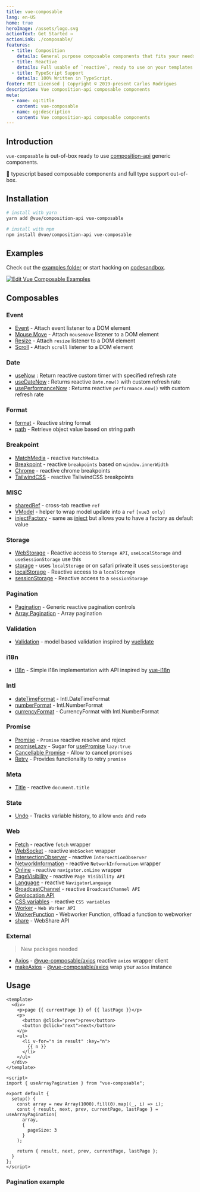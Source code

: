 ```yaml
---
title: vue-composable
lang: en-US
home: true
heroImage: /assets/logo.svg
actionText: Get Started →
actionLink: ./composable/
features:
  - title: Composition
    details: General purpose composable components that fits your needs.
  - title: Reactive
    details: Full usable of `reactive`, ready to use on your templates.
  - title: TypeScript Support
    details: 100% Written in TypeScript.
footer: MIT Licensed | Copyright © 2019-present Carlos Rodrigues
description: Vue composition-api composable components
meta:
  - name: og:title
    content: vue-composable
  - name: og:description
    content: Vue composition-api composable components
---
```


## Introduction

`vue-composable` is out-of-box ready to use [composition-api](https://github.com/vuejs/composition-api) generic components.

:100: typescript based composable components and full type support out-of-box.

## Installation

```bash
# install with yarn
yarn add @vue/composition-api vue-composable

# install with npm
npm install @vue/composition-api vue-composable
```

## Examples

Check out the [examples folder](examples) or start hacking on [codesandbox](https://codesandbox.io/s/vue-composable-examples-yuusf).

[![Edit Vue Composable Examples](https://codesandbox.io/static/img/play-codesandbox.svg)](https://codesandbox.io/s/vue-template-yuusf?fontsize=14)

## Composables

### Event

- [Event](https://pikax.me/vue-composable/composable/event/event) - Attach event listener to a DOM element
- [Mouse Move](https://pikax.me/vue-composable/composable/event/onMouseMove) - Attach `mousemove` listener to a DOM element
- [Resize](https://pikax.me/vue-composable/composable/event/onResize) - Attach `resize` listener to a DOM element
- [Scroll](https://pikax.me/vue-composable/composable/event/onScroll) - Attach `scroll` listener to a DOM element

### Date

- [useNow](https://pikax.me/vue-composable/composable/date/now) : Return reactive custom timer with specified refresh rate
- [useDateNow](https://pikax.me/vue-composable/composable/date/dateNow) : Returns reactive `Date.now()` with custom refresh rate
- [usePerformanceNow](https://pikax.me/vue-composable/composable/date/performanceNow) : Returns reactive `performance.now()` with custom refresh rate

### Format

- [format](https://pikax.me/vue-composable/composable/format/format) - Reactive string format
- [path](https://pikax.me/vue-composable/composable/format/path) - Retrieve object value based on string path

### Breakpoint

- [MatchMedia](https://pikax.me/vue-composable/composable/breakpoint/matchMedia) - reactive `MatchMedia`
- [Breakpoint](https://pikax.me/vue-composable/composable/breakpoint/breakpoint) - reactive `breakpoints` based on `window.innerWidth`
- [Chrome](https://pikax.me/vue-composable/composable/breakpoint/breakpointChrome) - reactive chrome breakpoints
- [TailwindCSS](https://pikax.me/vue-composable/composable/breakpoint/breakpointTailwindCSS) - reactive TailwindCSS breakpoints

### MISC

- [sharedRef](https://pikax.me/vue-composable/composable/misc/sharedRef) - cross-tab reactive `ref`
- [VModel](https://pikax.me/vue-composable/composable/misc/vmodel) - helper to wrap model update into a `ref` `[vue3 only]`
- [injectFactory](https://pikax.me/vue-composable/composable/misc/injectFactory) - same as [inject](https://vue-composition-api-rfc.netlify.app/api.html#dependency-injection) but allows you to have a factory as default value

### Storage

- [WebStorage](https://pikax.me/vue-composable/composable/storage/webStorage) - Reactive access to `Storage API`, `useLocalStorage` and `useSessionStorage` use this
- [storage](https://pikax.me/vue-composable/composable/storage/storage) - uses `localStorage` or on safari private it uses `sessionStorage`
- [localStorage](https://pikax.me/vue-composable/composable/storage/localStorage) - Reactive access to a `localStorage`
- [sessionStorage](https://pikax.me/vue-composable/composable/storage/sessionStorage) - Reactive access to a `sessionStorage`

### Pagination

- [Pagination](https://pikax.me/vue-composable/composable/pagination/pagination) - Generic reactive pagination controls
- [Array Pagination](https://pikax.me/vue-composable/composable/pagination/arrayPagination) - Array pagination

### Validation

- [Validation](https://pikax.me/vue-composable/composable/validation/validation) - model based validation inspired by [vuelidate](https://vuelidate.js.org/)

### i18n

- [i18n](https://pikax.me/vue-composable/composable/i18n/i18n) - Simple i18n implementation with API inspired by [vue-i18n](https://github.com/kazupon/vue-i18n)

### Intl

- [dateTimeFormat](https://pikax.me/vue-composable/composable/Intl/dateTimeFormat) - Intl.DateTimeFormat
- [numberFormat](https://pikax.me/vue-composable/composable/Intl/numberFormat) - Intl.NumberFormat
- [currencyFormat](https://pikax.me/vue-composable/composable/Intl/currencyFormat) - CurrencyFormat with Intl.NumberFormat

### Promise

- [Promise](https://pikax.me/vue-composable/composable/promise/promise) - `Promise` reactive resolve and reject
- [promiseLazy](https://pikax.me/vue-composable/composable/promise/promiseLazy) - Sugar for [usePromise](https://pikax.me/vue-composable/composable/promise/promise) `lazy:true`
- [Cancellable Promise](https://pikax.me/vue-composable/composable/promise/cancellablePromise) - Allow to cancel promises
- [Retry](https://pikax.me/vue-composable/composable/promise/retry) - Provides functionality to retry `promise`

### Meta

- [Title](https://pikax.me/vue-composable/composable/meta/title) - reactive `document.title`

### State

- [Undo](https://pikax.me/vue-composable/composable/state/undo) - Tracks variable history, to allow `undo` and `redo`

### Web

- [Fetch](https://pikax.me/vue-composable/composable/web/fetch) - reactive `fetch` wrapper
- [WebSocket](https://pikax.me/vue-composable/composable/web/webSocket) - reactive `WebSocket` wrapper
- [IntersectionObserver](https://pikax.me/vue-composable/composable/web/intersectionObserver) - reactive `IntersectionObserver`
- [NetworkInformation](https://pikax.me/vue-composable/composable/web/networkInformation) - reactive `NetworkInformation` wrapper
- [Online](<[composable/web](https://pikax.me/vue-composable/composable/web)/online>) - reactive `navigator.onLine` wrapper
- [PageVisibility](https://pikax.me/vue-composable/composable/web/pageVisibility) - reactive `Page Visibility API`
- [Language](https://pikax.me/vue-composable/composable/web/language) - reactive `NavigatorLanguage`
- [BroadcastChannel](https://pikax.me/vue-composable/composable/web/broadcastChannel) - reactive `BroadcastChannel API`
- [Geolocation API](https://pikax.me/vue-composable/composable/web/geolocation)
- [CSS variables](https://pikax.me/vue-composable/composable/web/cssVariables) - reactive `CSS variables`
- [Worker](https://pikax.me/vue-composable/composable/web/worker) - `Web Worker API`
- [WorkerFunction](https://pikax.me/vue-composable/composable/web/workerFunction) - Webworker Function, offload a function to webworker
- [share](https://pikax.me/vue-composable/composable/web/share) - WebShare API

### External

> New packages needed

- [Axios](https://pikax.me/vue-composable/composable/external/axios) - [@vue-composable/axios](https://www.npmjs.com/package/@vue-composable/axios) reactive `axios` wrapper client
- [makeAxios](https://pikax.me/vue-composable/composable/external/makeAxios) - [@vue-composable/axios](https://www.npmjs.com/package/@vue-composable/axios) wrap your `axios` instance

## Usage

```vue
<template>
  <div>
    <p>page {{ currentPage }} of {{ lastPage }}</p>
    <p>
      <button @click="prev">prev</button>
      <button @click="next">next</button>
    </p>
    <ul>
      <li v-for="n in result" :key="n">
        {{ n }}
      </li>
    </ul>
  </div>
</template>

<script>
import { useArrayPagination } from "vue-composable";

export default {
  setup() {
    const array = new Array(1000).fill(0).map((_, i) => i);
    const { result, next, prev, currentPage, lastPage } = useArrayPagination(
      array,
      {
        pageSize: 3
      }
    );

    return { result, next, prev, currentPage, lastPage };
  }
};
</script>
```

### Pagination example

<array-pagination-example/>
